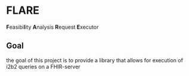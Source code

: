 # FLARE

**F**easibi**l**ity **A**nalysis **R**equest **E**xecutor

## Goal
the goal of this project is to provide a library that allows for execution of i2b2 queries on a FHIR-server

